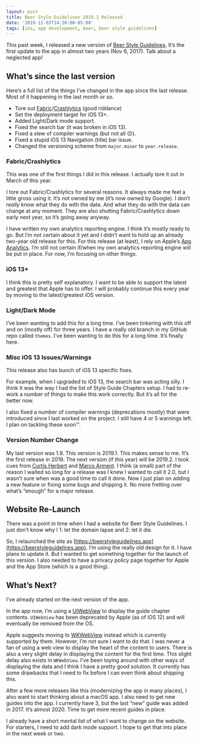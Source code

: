 ```yaml
---
layout: post
title: Beer Style Guidelines 2019.1 Released
date: '2019-11-03T14:30:00-05:00'
tags: [ios, app development, beer, beer style guidelines]
---
```


This past week, I released a new version of [Beer Style Guidelines](https://apps.apple.com/us/app/beer-styles-bjcp-2015/id998139111?ls=1). It’s the first update to the app in almost two years (Nov 6, 2017). Talk about a neglected app! 

## What’s since the last version
Here’s a full list of the things I’ve changed in the app since the last release. Most of it happening in the last month or so. 

- Tore out [Fabric](https://get.fabric.io)/[Crashlytics](https://fabric.io/kits/ios/crashlytics) (good riddance)
- Set the deployment target for iOS 13+.
- Added Light/Dark mode support. 
- Fixed the search bar (it was broken in iOS 13).
- Fixed a slew of compiler warnings (but not all 😔).
- Fixed a stupid iOS 13 Navigation (title) bar issue.
- Changed the versioning scheme from `major.minor` to `year.release`. 

### Fabric/Crashlytics
This was one of the first things I did in this release. I actually tore it out in March of this year. 

I tore out Fabric/Crashlytics for several reasons. It always made me feel a little gross using it. It’s not owned by me (it’s now owned by Google). I don’t _really_ know what they do with the data. And what they do with the data can change at any moment. They are also shutting Fabric/Crashlytics down early next year, so it’s going away anyway. 

I have written my own analytics reporting engine. I think it’s mostly ready to go. But I’m not certain about it yet and I didn’t want to hold up an already two-year old release for this. For this release (at least), I rely on Apple’s [App Analytics](https://developer.apple.com/app-store-connect/analytics/).  I’m still not certain if/when my own analytics reporting engine will be put in place. For now, I’m focusing on other things. 

### iOS 13+ 
I think this is pretty self explanatory. I want to be able to support the latest and greatest that Apple has to offer. I will probably continue this every year by moving to the latest/greatest iOS version. 

### Light/Dark Mode
I’ve been wanting to add this for a long time. I’ve been tinkering with this off and on (mostly off) for three years. I have a really old branch in my GitHub repo called `themes`. I’ve been wanting to do this for a long time. It’s finally here. 

### Misc iOS 13 Issues/Warnings
This release also has bunch of iOS 13 specific fixes. 

For example, when I upgraded to iOS 13, the search bar was acting silly. I think it was the way I had the list of Style Guide Chapters setup. I had to re-work a number of things to make this work correctly. But it’s all for the better now. 

I also fixed a number of compiler warnings (deprecations mostly) that were introduced since I last worked on the project. I still have 4 or 5 warnings left. I plan on tackling these soon™.

### Version Number Change
My last version was 1.9. This version is 2019.1. This makes sense to me. It’s the first release in 2019. The next version (if this year) will be 2019.2. I took cues from [Curtis Herbert](https://blog.curtisherbert.com) and [Marco Arment](https://marco.org). I think (a small) part of the reason I waited so long for a release was I knew I wanted to call it 2.0, but I wasn’t sure when was a good time to call it done. Now I just plan on adding a new feature or fixing some bugs and shipping it. No more fretting over what’s “enough” for a major release. 

## Website Re-Launch
There was a point in time when I had a website for Beer Style Guidelines. I just don’t know why I 1: let the domain lapse and 2: let it die. 

So, I relaunched the site as [https://beerstyleguidelines.app](https://beerstyleguidelines.app). I’m using the really old design for it. I have plans to update it. But I wanted to get something together for the launch of this version. I also needed to have a privacy policy page together for Apple and the App Store (which is a good thing).

## What’s Next?
I’ve already started on the next version of the app. 

In the app now, I’m using a [UIWebView](https://developer.apple.com/documentation/uikit/uiwebview) to display the guide chapter contents. `UIWebView` has been deprecated by Apple (as of iOS 12) and will eventually be removed from the OS. 

Apple suggests moving to [WKWebView](https://developer.apple.com/documentation/webkit/wkwebview) instead which is currently supported by them. However, I’m not sure I want to do that. I was never a fan of using a web view to display the heart of the content to users. There is also a very slight delay in displaying the content for the first time. This slight delay also exists in `WKWebView`. I’ve been toying around with other ways of displaying the data and I think I have a pretty good solution. It currently has some drawbacks that I need to fix before I can even think about shipping this. 

After a few more releases like this (modernizing the app in many places), I also want to start thinking about a macOS app. I also need to get new guides into the app. I currently have 3, but the last “new” guide was added in 2017. It’s almost 2020. Time to get more recent guides in place. 

I already have a short mental list of what I want to change on the website. For starters, I need to add dark mode support. I hope to get that into place in the next week or two. 
